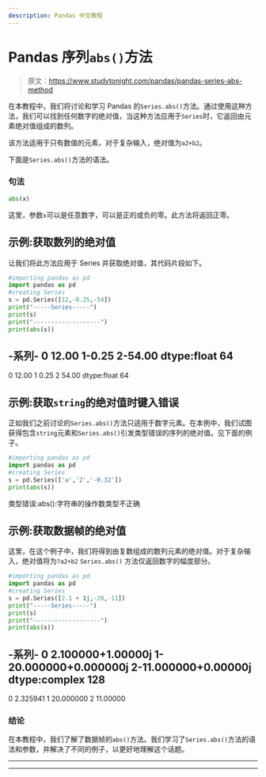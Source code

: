 ```yaml
---
description: Pandas 中文教程
---
```


# Pandas 序列`abs()`方法

> 原文：<https://www.studytonight.com/pandas/pandas-series-abs-method>

在本教程中，我们将讨论和学习 Pandas 的`Series.abs()`方法。通过使用这种方法，我们可以找到任何数字的绝对值，当这种方法应用于`Series`时，它返回由元素绝对值组成的数列。

该方法适用于只有数值的元素，对于复杂输入，绝对值为`a2+b2`。

下面是`Series.abs()`方法的语法。

### 句法

```py
abs(x)
```

这里，参数`x`可以是任意数字，可以是正的或负的零。此方法将返回正零。

## 示例:获取数列的绝对值

让我们将此方法应用于 Series 并获取绝对值，其代码片段如下。

```py
#importing pandas as pd
import pandas as pd
#creating Series
s = pd.Series([12,-0.25,-54])
print("-----Series-----")
print(s)
print("-------------------")
print(abs(s))
```

-系列-
0 12.00
1-0.25
2-54.00
dtype:float 64
-
0 12.00
1 0.25
2 54.00
dtype:float 64

## 示例:获取`string`的绝对值时键入错误

正如我们之前讨论的`Series.abs()`方法只适用于数字元素。在本例中，我们试图获得包含`string`元素和`Series.abs()`引发类型错误的序列的绝对值。见下面的例子。

```py
#importing pandas as pd
import pandas as pd
#creating Series
s = pd.Series(['a','2','-0.32'])
print(abs(s))
```

类型错误:abs():字符串的操作数类型不正确

## 示例:获取数据帧的绝对值

这里，在这个例子中，我们将得到由复数组成的数列元素的绝对值。对于复杂输入，绝对值将为`?a2+b2` `Series.abs()` 方法仅返回数字的幅度部分。

```py
#importing pandas as pd
import pandas as pd
#creating Series
s = pd.Series([2.1 + 1j,-20,-11])
print("-----Series-----")
print(s)
print("-------------------")
print(abs(s))
```

-系列-
0 2.100000+1.00000j
1-20.000000+0.000000j
2-11.000000+0.00000j
dtype:complex 128
-
0 2.325941
1 20.000000
2 11.00000

### 结论

在本教程中，我们了解了数据帧的`abs()`方法。我们学习了`Series.abs()`方法的语法和参数，并解决了不同的例子，以更好地理解这个话题。

* * *

* * *